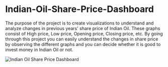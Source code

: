 # Indian-Oil-Share-Price-Dashboard
The purpose of the project is to create visualizations to understand and analyze changes in previous years' share price of Indian Oil. These graphs consist of High price, Low price, Opening price, Closing price, etc. By going through this project you can easily understand the changes in share price by observing the different graphs and you can decide whether it is good to invest money in Indian Oil or not.

![Indian Oil Share Price Dashboard](https://github.com/adeebmaroof7862/Indian-Oil-Share-Price-with-Power-BI/assets/124773771/66e7a051-d8f2-481d-aea2-f57271f24e3c)
